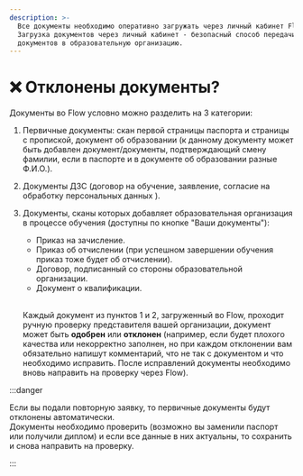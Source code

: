 ```yaml
---
description: >-
  Все документы необходимо оперативно загружать через личный кабинет Flow.
  Загрузка документов через личный кабинет - безопасный способ передачи
  документов в образовательную организацию.
---
```


# ❌ Отклонены документы?

Документы во Flow условно можно разделить на 3 категории:

1. Первичные документы: скан первой страницы паспорта и страницы с пропиской,  документ об образовании (к данному документу может быть добавлен документ/документы, подтверждающий смену фамилии, если в паспорте и в документе об образовании разные Ф.И.О.).
2. Документы ДЗС (договор на обучение, заявление, согласие на обработку персональных данных ).
3.  Документы, сканы которых добавляет образовательная организация в процессе обучения (доступны по кнопке "Ваши документы"):

    * Приказ на зачисление.
    * Приказ об отчислении (при успешном завершении обучения приказ тоже будет об отчислении).
    * Договор, подписанный со стороны образовательной организации.
    * Документ о квалификации.

    \
    Каждый документ из пунктов 1 и 2, загруженный во Flow, проходит ручную проверку представителя вашей  организации, документ может быть **одобрен** или **отклонен** (например, если будет плохого качества или некорректно заполнен, но при каждом отклонении вам обязательно напишут комментарий, что не так с документом и что необходимо исправить. После исправлений документы необходимо вновь направить на проверку через Flow).

:::danger

Если вы подали повторную заявку, то первичные документы будут отклонены автоматически.\
Документы необходимо проверить (возможно вы заменили паспорт или получили диплом) и если все данные в них актуальны, то сохранить и снова направить на проверку.

:::
